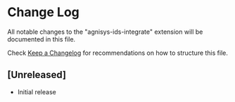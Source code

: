 # Change Log

All notable changes to the "agnisys-ids-integrate" extension will be documented in this file.

Check [Keep a Changelog](http://keepachangelog.com/) for recommendations on how to structure this file.

## [Unreleased]

- Initial release